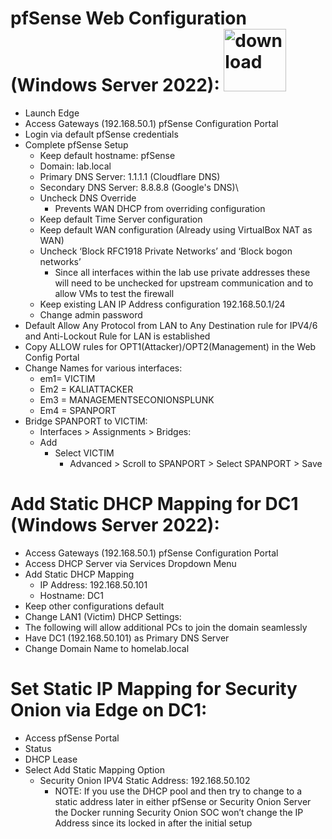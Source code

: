 # pfSense Web Configuration (Windows Server 2022): <img width="100" height="100" alt="download" src="https://github.com/user-attachments/assets/d72b2fa5-ea1d-46fc-b672-68d26c096375" />


- Launch Edge
- Access Gateways (192.168.50.1) pfSense Configuration Portal
- Login via default pfSense credentials
- Complete pfSense Setup
  - Keep default hostname: pfSense
  - Domain: lab.local
  - Primary DNS Server: 1.1.1.1 (Cloudflare DNS)
  - Secondary DNS Server: 8.8.8.8 (Google's DNS)\
  - Uncheck DNS Override
      - Prevents WAN DHCP from overriding configuration 
  - Keep default Time Server configuration 
  - Keep default WAN configuration (Already using VirtualBox NAT as WAN)
  - Uncheck ‘Block RFC1918 Private Networks’ and ‘Block bogon networks’
      - Since all interfaces within the lab use private addresses these will need to be unchecked for upstream communication and to allow VMs to test the firewall
  - Keep existing LAN IP Address configuration 192.168.50.1/24
  - Change admin password 
- Default Allow Any Protocol from LAN to Any Destination rule for IPV4/6 and Anti-Lockout Rule for LAN is established 
- Copy ALLOW rules for OPT1(Attacker)/OPT2(Management) in the Web Config Portal 
- Change Names for various interfaces:
  - em1= VICTIM
  - Em2 = KALIATTACKER
  - Em3 = MANAGEMENTSECONIONSPLUNK
  - Em4 = SPANPORT
- Bridge SPANPORT to VICTIM:
  - Interfaces > Assignments > Bridges:
  - Add 
      - Select VICTIM 
        - Advanced > Scroll to SPANPORT > Select SPANPORT > Save
# Add Static DHCP Mapping for DC1 (Windows Server 2022): 
- Access Gateways (192.168.50.1) pfSense Configuration Portal
- Access DHCP Server via Services Dropdown Menu
- Add Static DHCP Mapping 
  - IP Address: 192.168.50.101
  - Hostname: DC1
- Keep other configurations default
 - Change LAN1 (Victim) DHCP Settings:
 - The following will allow additional PCs to join the domain seamlessly
  - Have DC1 (192.168.50.101) as Primary DNS Server 
  - Change Domain Name to homelab.local
# Set Static IP Mapping for Security Onion via Edge on DC1: 
- Access pfSense Portal 
- Status 
- DHCP Lease 
- Select Add Static Mapping Option 
  - Security Onion IPV4 Static Address: 192.168.50.102
    - NOTE: If you use the DHCP pool and then try to change to a static address later in either pfSense or Security Onion Server the Docker running Security Onion SOC won’t change the IP Address since its locked in after the initial setup
